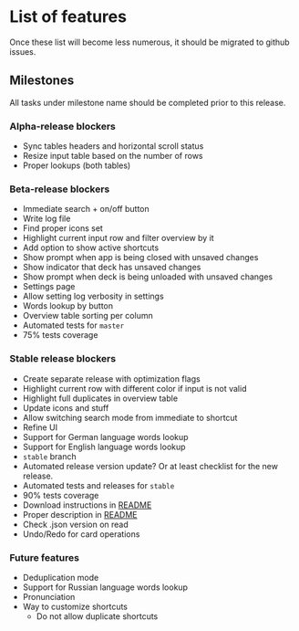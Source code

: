 # List of features

Once these list will become less numerous, it should be migrated to github issues.

## Milestones

All tasks under milestone name should be completed prior to this release.

### Alpha-release blockers

* Sync tables headers and horizontal scroll status
* Resize input table based on the number of rows
* Proper lookups (both tables)

### Beta-release blockers

* Immediate search + on/off button
* Write log file
* Find proper icons set
* Highlight current input row and filter overview by it
* Add option to show active shortcuts
* Show prompt when app is being closed with unsaved changes
* Show indicator that deck has unsaved changes
* Show prompt when deck is being unloaded with unsaved changes
* Settings page
* Allow setting log verbosity in settings
* Words lookup by button
* Overview table sorting per column
* Automated tests for `master`
* 75% tests coverage

### Stable release blockers

* Create separate release with optimization flags
* Highlight current row with different color if input is not valid
* Highlight full duplicates in overview table
* Update icons and stuff
* Allow switching search mode from immediate to shortcut
* Refine UI
* Support for German language words lookup
* Support for English language words lookup
* `stable` branch
* Automated release version update? Or at least checklist for the new release.
* Automated tests and releases for `stable`
* 90% tests coverage
* Download instructions in [README](README.md)
* Proper description in [README](README.md)
* Check .json version on read
* Undo/Redo for card operations

### Future features

* Deduplication mode
* Support for Russian language words lookup
* Pronunciation
* Way to customize shortcuts
    * Do not allow duplicate shortcuts
